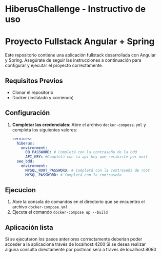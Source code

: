 # HiberusChallenge - Instructivo de uso
# Proyecto Fullstack Angular + Spring

Este repositorio contiene una aplicación fullstack desarrollada con Angular y Spring. 
Asegúrate de seguir las instrucciones a continuación para configurar y ejecutar el proyecto correctamente.

## Requisitos Previos

- Clonar el repositorio
- Docker (instalado y corriendo)

## Configuración

1. **Completar las credenciales**:
   Abre el archivo `docker-compose.yml` y completa los siguientes valores:
   ```yaml
   services:
     hiberus:
       environment:
         DB_PASSWORD: # Completá con la contraseña de la bdd
         API_KEY: #Completá con la api key que recibiste por mail
     seo_bdd:
       environment:
         MYSQL_ROOT_PASSWORD: # Completá con la contraseña de root
         MYSQL_PASSWORD: # Completá con la contraseña

## Ejecucion

1. Abre la consola de comandos en el directorio que se encuentro el archivo `docker-compose.yml`
2. Ejecuta el comando `docker-compose up --build`

## Aplicación lista

Si se ejecutaron los pasos anteriores correctamente deberian poder acceder a la aplicaciona  través de localhost:4200
Si se desea realizar alguna consulta directamente por postman será a traves de localhost:8080
